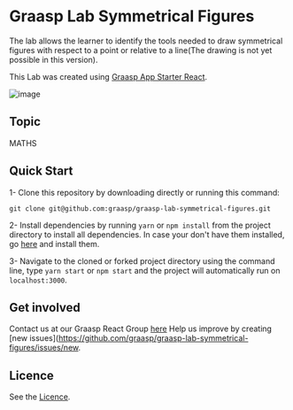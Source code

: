 # Graasp Lab Symmetrical Figures

The lab allows the learner to identify the tools needed to draw symmetrical figures with respect to a point or relative to a line(The drawing is not yet possible in this version).

This Lab was created using [Graasp App Starter React](https://github.com/react-epfl/graasp-app-starter-react).

![image](https://github.com/graasp/graasp-lab-symmetrical-figures/blob/develop/public/preview.png)
## Topic

MATHS


## Quick Start

1- Clone this repository by downloading directly or running this command:

```
git clone git@github.com:graasp/graasp-lab-symmetrical-figures.git
```

2- Install dependencies by running `yarn` or `npm install` from the project directory to install all dependencies. In case your don't have them installed, go
[here](https://changelog.com/posts/install-node-js-with-homebrew-on-os-x) and install them.

3- Navigate to the cloned or forked project directory using the command line, type `yarn start` or `npm start` and the project will automatically run on `localhost:3000`.

## Get involved

Contact us at our Graasp React Group [here](http://graasp.eu/)
Help us improve by creating [new issues](https://github.com/graasp/graasp-lab-symmetrical-figures/issues/new.

## Licence

See the [Licence](https://github.com/graasp/graasp-lab-symmetrical-figures/blob/1/main-view/LICENSE).

